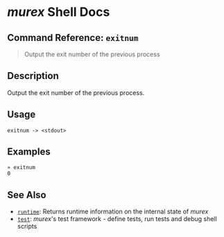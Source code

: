 # _murex_ Shell Docs

## Command Reference: `exitnum`

> Output the exit number of the previous process

## Description

Output the exit number of the previous process.

## Usage

    exitnum -> <stdout>

## Examples

    » exitnum
    0

## See Also

* [`runtime`](../commands/runtime.md):
  Returns runtime information on the internal state of _murex_
* [`test`](../commands/test.md):
  _murex_'s test framework - define tests, run tests and debug shell scripts
